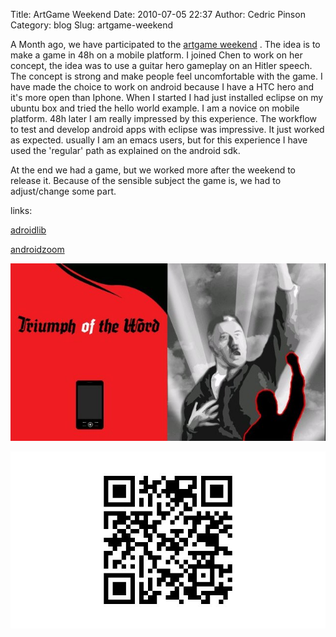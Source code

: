 Title: ArtGame Weekend
Date: 2010-07-05 22:37
Author: Cedric Pinson
Category: blog
Slug: artgame-weekend

A Month ago, we have participated to the [artgame
weekend](http://artgameweekend.com/) . The idea is to make a game in 48h
on a mobile platform. I joined Chen to work on her concept, the idea was
to use a guitar hero gameplay on an Hitler speech. The concept is strong
and make people feel uncomfortable with the game.
I have made the choice to work on android because I have a HTC hero and
it's more open than Iphone. When I started I had just installed eclipse
on my ubuntu box and tried the hello world example. I am a novice on
mobile platform. 48h later I am really impressed by this experience.
The workflow to test and develop android apps with eclipse was
impressive. It just worked as expected. usually I am an emacs users, but
for this experience I have used the 'regular' path as explained on the
android sdk.

At the end we had a game, but we worked more after the weekend to
release it. Because of the sensible subject the game is, we had to
adjust/change some part.

links:

[adroidlib](http://www.androlib.com/android.application.com-artgame-triumph-jxACz.aspx)

[androidzoom](http://www.androidzoom.com/android\_games/casual/triumph-of-the-word\_ijqc.html)

[![](media/2010/07/screen1.jpg "screen1")](http://www.youtube.com/watch?v=roN9HsVh1zo)

[![](media/2010/07/chart.jpg "chart")](http://market.android.com/details?id=com.artgame.triumph)
